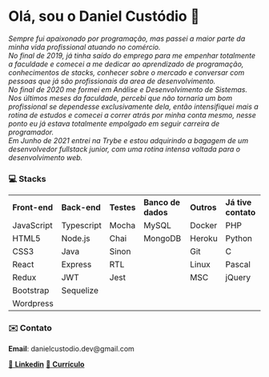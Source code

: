 <!DOCTYPE html>
<html lang="pt">
<head>
  <meta name="viewport" content="width=device-width, initial-scale=1.0">
</head>
<body>
  <h1>Olá, sou o Daniel Custódio 👋</h1>
  <spam><i>Sempre fui apaixonado por programação, mas passei a maior parte da minha vida profissional atuando no comércio. <br/>
No final de 2019, já tinha saído do emprego para me empenhar  totalmente a faculdade e comecei a me dedicar ao aprendizado de programação, conhecimentos de stacks, conhecer sobre o mercado e conversar com pessoas que já são profissionais da area de desenvolvimento.<br/>
No final de 2020 me formei em Análise e Desenvolvimento de Sistemas. 
Nos últimos meses da faculdade, percebi  que não tornaria um bom profissional se dependesse exclusivamente dela, então intensifiquei mais a rotina de estudos e comecei a correr atrás por minha conta mesmo, nesse ponto eu já estava totalmente empolgado em seguir carreira de programador.<br/>
Em Junho de 2021 entrei na Trybe e  estou adquirindo a bagagem de um desenvolvedor fullstack junior, com uma rotina intensa voltada para o desenvolvimento web.</i></spam>
  <h3>💻 Stacks</h3>
  <table align="center">
    <tr align="left">
      <th>Front-end</th>
      <th>Back-end</th>
      <th>Testes</th>
      <th>Banco de dados</th>
      <th>Outros</th>
      <th>Já tive contato</th>
    </tr>
    <tr>
      <td>JavaScript</td>
      <td>Typescript</td>
      <td>Mocha</td>
      <td>MySQL</td>
      <td>Docker</td>
      <td>PHP</td>
    </tr>
    <tr>
      <td>HTML5</td>
      <td>Node.js</td>
      <td>Chai</td>
      <td>MongoDB</td>
      <td>Heroku</td>
      <td>Python</td>
    </tr>
    <tr>
      <td>CSS3</td>
      <td>Java</td>
      <td>Sinon</td>
      <td></td>
      <td>Git</td>
      <td>C</td>
    </tr>
    <tr>
      <td>React</td>
      <td>Express</td>
      <td>RTL</td>
      <td></td>
      <td>Linux</td>
      <td>Pascal</td>
    </tr>
    <tr>
      <td>Redux</td>
      <td>JWT</td>
      <td>Jest</td>
      <td></td>
      <td>MSC</td>
      <td>jQuery</td>
    </tr>
    <tr>
      <td>Bootstrap</td>
      <td>Sequelize</td>
      <td></td>
      <td></td>
      <td></td>
      <td></td>
    </tr>
    <tr>
      <td>Wordpress</td>
      <td></td>
      <td></td>
      <td></td>
      <td></td>
      <td></td>
    </tr>
  </table>
</body>
<h3>✉️ Contato</h3>
<p><b>Email</b>: danielcustodio.dev@gmail.com</p>
<a href="https://www.linkedin.com/in/danielsilvacustodio/" target="blank">🤝 <b>Linkedin</b></a>
  <a href="https://docs.google.com/document/d/1HLQYnT-bLTM7h74USrtuw6t5YAFRqOi6gf2cZu3dSMc/edit?usp=sharing" target="blank">📄 <b>Currículo</b></a>
</html>

